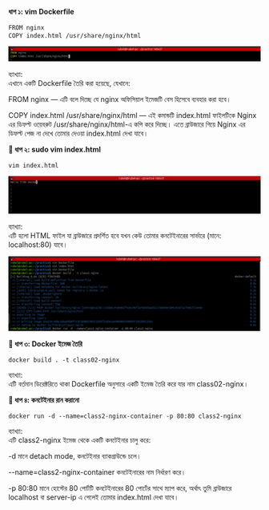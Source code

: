 __ধাপ ১: vim Dockerfile__

 ```
FROM nginx
COPY index.html /usr/share/nginx/html
```
![Picture](images/Dockervimfile.png)

ব্যাখ্যা: </br>
এখানে একটি Dockerfile তৈরি করা হয়েছে, যেখানে:

FROM nginx — এটি বলে দিচ্ছে যে nginx অফিসিয়াল ইমেজটি বেস হিসেবে ব্যবহার করা হবে।

COPY index.html /usr/share/nginx/html — এই কমান্ডটি index.html ফাইলটিকে Nginx 
এর ডিফল্ট ওয়েবরুট /usr/share/nginx/html-এ কপি করে দিচ্ছে। 
এতে ব্রাউজারে গিয়ে Nginx এর ডিফল্ট পেজ না দেখে তোমার দেওয়া index.html দেখা যাবে।

__🔹 ধাপ ২: sudo vim index.html__

```
vim index.html
```
![Index.html](images/index.html.png)


ব্যাখ্যা: </br>
এটি হলো HTML ফাইল যা ব্রাউজারে প্রদর্শিত হবে যখন কেউ তোমার কনটেইনারের সার্ভারে (মানে: localhost:80) যাবে।

![Picture](/images/pic1.png)

__🔹 ধাপ ৩: Docker ইমেজ তৈরি__

```
docker build . -t class02-nginx
```
ব্যাখ্যা: </br>
এটি বর্তমান ডিরেক্টরিতে থাকা Dockerfile অনুসারে একটি ইমেজ তৈরি করে যার নাম class02-nginx।

__🔹 ধাপ ৪: কনটেইনার রান করানো__

```
docker run -d --name=class2-nginx-container -p 80:80 class2-nginx
```

ব্যাখ্যা: </br>
এটি class2-nginx ইমেজ থেকে একটি কনটেইনার চালু করে:

-d মানে detach mode, কনটেইনার ব্যাকগ্রাউন্ডে চলে।

--name=class2-nginx-container কনটেইনারের নাম নির্ধারণ করে।

-p 80:80 মানে হোস্টের 80 পোর্টটি কনটেইনারের 80 পোর্টের সাথে ম্যাপ করে, অর্থাৎ তুমি ব্রাউজারে localhost বা server-ip এ গেলেই তোমার index.html দেখা যাবে।




















